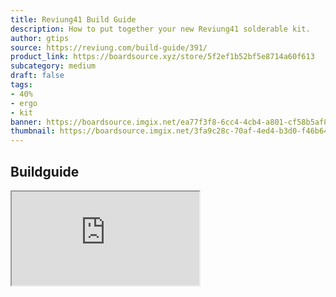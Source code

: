 ```yaml
---
title: Reviung41 Build Guide
description: How to put together your new Reviung41 solderable kit.
author: gtips
source: https://reviung.com/build-guide/391/
product_link: https://boardsource.xyz/store/5f2ef1b52bf5e8714a60f613
subcategory: medium
draft: false
tags: 
- 40%
- ergo
- kit
banner: https://boardsource.imgix.net/ea77f3f8-6cc4-4cb4-a801-cf58b5af8fcc.jpg
thumbnail: https://boardsource.imgix.net/3fa9c28c-70af-4ed4-b3d0-f46b64302461.jpg?auto=format&ixlib=react-9.2.0&q=80&w=300&dpr=1
---
```


## Buildguide

<iframe
  src="https://reviung.com/build-guide/391/"

></iframe>